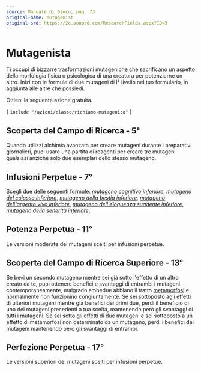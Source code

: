 ```yaml
---
source: Manuale di Gioco, pag. 73
original-name: Mutagenist
original-srd: https://2e.aonprd.com/ResearchFields.aspx?ID=3
---
```


# Mutagenista

Ti occupi di bizzarre trasformazioni mutageniche che sacrificano un aspetto
della morfologia fisica o psicologica di una creatura per potenziarne un altro.
Inizi con le formule di due mutageni di l° livello nel tuo formulario, in
aggiunta alle altre che possiedi.

Ottieni la seguente azione gratuita.

{ ` include "/azioni/classe/richiamo-mutagenico" ` }

## Scoperta del Campo di Ricerca - 5°

Quando utilizzi alchimia avanzata per creare mutageni durante i preparativi
giornalieri, puoi usare una partita di reagenti per creare tre mutageni
qualsiasi anziché solo due esemplari dello stesso mutageno.

## Infusioni Perpetue - 7°

Scegli due delle seguenti formule:
_[mutageno cognitivo inferiore](/equipaggiamento/mutageno-cognitivo)_,
_[mutageno del colosso inferiore](/equipaggiamento/mutageno-del-colosso)_,
_[mutageno della bestia inferiore](/equipaggiamento/mutageno-della-bestia)_,
_[mutageno dell'argento vivo inferiore](/equipaggiamento/mutageno-dell-argento-vivo)_,
_[mutageno dell'eloquenza suadente inferiore](/equipaggiamento/mutageno-dell-eloquenza-suadente)_,
_[mutageno della senerità inferiore](/equipaggiamento/mutageno-della-senerita)_.

## Potenza Perpetua - 11°

Le versioni moderate dei mutageni scelti per infusioni perpetue.

## Scoperta del Campo di Ricerca Superiore - 13°

Se bevi un secondo mutageno mentre sei già sotto l'effetto di un altro creato da
te, puoi ottenere benefici e svantaggi di entrambi i mutageni
contemporaneamente, malgrado ambedue abbiano il tratto
[metamorfosi](/tratti/metamorfosi) e normalmente non funzionino congiuntamente.
Se sei sottoposto agli effetti di ulteriori mutageni mentre già benefici dei
primi due, perdi il beneficio di uno dei mutageni precedenti a tua scelta,
mantenendo però gli svantaggi di tutti i mutageni. Se sei sotto gli effetti di
due mutageni e sei sottoposto a un effetto di metamorfosi non determinato da un
mutageno, perdi i benefici dei mutageni mantenendo però gli svantaggi di
entrambi.

## Perfezione Perpetua - 17°

Le versioni superiori dei mutageni scelti per infusioni perpetue.
